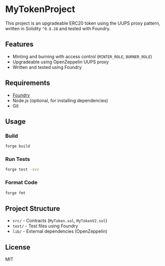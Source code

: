 # MyTokenProject

This project is an upgradeable ERC20 token using the UUPS proxy pattern, written in Solidity `^0.8.28` and tested with Foundry.

## Features

- Minting and burning with access control (`MINTER_ROLE`, `BURNER_ROLE`)
- Upgradeable using OpenZeppelin UUPS proxy
- Written and tested using Foundry

## Requirements

- [Foundry](https://book.getfoundry.sh/getting-started/installation)
- Node.js (optional, for installing dependencies)
- Git

## Usage

### Build

```bash
forge build
```

### Run Tests

```bash
forge test -vvv
```

### Format Code

```bash
forge fmt
```

## Project Structure

- `src/` - Contracts (`MyToken.sol`, `MyTokenV2.sol`)
- `test/` - Test files using Foundry
- `lib/` - External dependencies (OpenZeppelin)

## License

MIT
